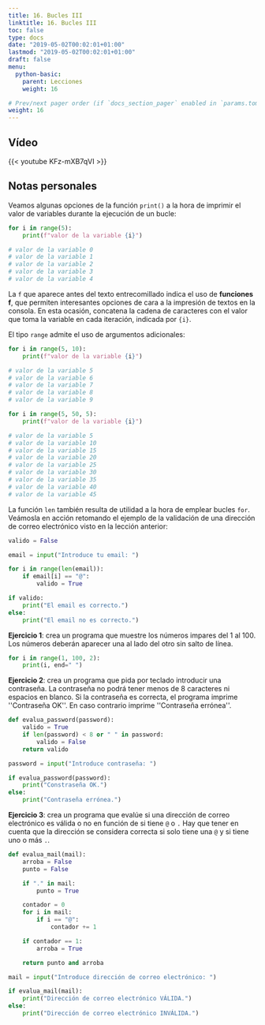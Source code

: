 ```yaml
---
title: 16. Bucles III
linktitle: 16. Bucles III
toc: false
type: docs
date: "2019-05-02T00:02:01+01:00"
lastmod: "2019-05-02T00:02:01+01:00"
draft: false
menu:
  python-basic:
    parent: Lecciones
    weight: 16

# Prev/next pager order (if `docs_section_pager` enabled in `params.toml`)
weight: 16
---
```


## Vídeo

{{< youtube KFz-mXB7qVI >}}

## Notas personales

Veamos algunas opciones de la función `print()` a la hora de imprimir el valor de variables durante la ejecución de un bucle:

```python
for i in range(5):
    print(f"valor de la variable {i}")

# valor de la variable 0
# valor de la variable 1
# valor de la variable 2
# valor de la variable 3
# valor de la variable 4
```

La `f` que aparece antes del texto entrecomillado indica el uso de **funciones f**, que permiten interesantes opciones de cara a la impresión de textos en la consola. En esta ocasión, concatena la cadena de caracteres con el valor que toma la variable en cada iteración, indicada por `{i}`.

El tipo `range` admite el uso de argumentos adicionales:

```python
for i in range(5, 10):
    print(f"valor de la variable {i}")

# valor de la variable 5
# valor de la variable 6
# valor de la variable 7
# valor de la variable 8
# valor de la variable 9
```

```python
for i in range(5, 50, 5):
    print(f"valor de la variable {i}")

# valor de la variable 5
# valor de la variable 10
# valor de la variable 15
# valor de la variable 20
# valor de la variable 25
# valor de la variable 30
# valor de la variable 35
# valor de la variable 40
# valor de la variable 45
```

La función `len` también resulta de utilidad a la hora de emplear bucles `for`. Veámosla en acción retomando el ejemplo de la validación de una dirección de correo electrónico visto en la lección anterior:

```python
valido = False

email = input("Introduce tu email: ")

for i in range(len(email)):
    if email[i] == "@":
        valido = True

if valido:
    print("El email es correcto.")
else:
    print("El email no es correcto.")
```

**Ejercicio 1**: crea un programa que muestre los números impares del 1 al 100. Los números deberán aparecer una al lado del otro sin salto de línea.

```python
for i in range(1, 100, 2):
    print(i, end=" ")
```

**Ejercicio 2**: crea un programa que pida por teclado introducir una contraseña. La contraseña no podrá tener menos de 8 caracteres ni espacios en blanco. Si la contraseña es correcta, el programa imprime ''Contraseña OK''. En caso contrario imprime ''Contraseña errónea''.

```python
def evalua_password(password):
    valido = True
    if len(password) < 8 or " " in password:
        valido = False
    return valido

password = input("Introduce contraseña: ")

if evalua_password(password):
    print("Constraseña OK.")
else:
    print("Contraseña errónea.")
```

**Ejercicio 3**: crea un programa que evalúe si una dirección de correo electrónico es válida o no en función de si tiene `@` o `.` Hay que tener en cuenta que la dirección se considera correcta si solo tiene una `@` y si tiene uno o más `.`.

```python
def evalua_mail(mail):
    arroba = False
    punto = False

    if "." in mail:
        punto = True

    contador = 0
    for i in mail:
        if i == "@":
            contador += 1

    if contador == 1:
        arroba = True

    return punto and arroba

mail = input("Introduce dirección de correo electrónico: ")

if evalua_mail(mail):
    print("Dirección de correo electrónico VÁLIDA.")
else:
    print("Dirección de correo electrónico INVÁLIDA.")
```
